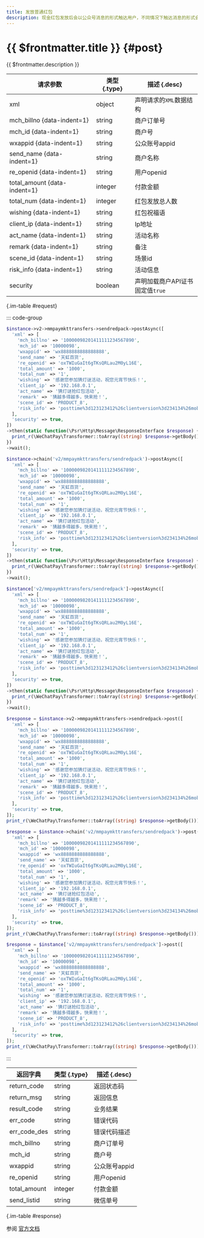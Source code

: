 ```yaml
---
title: 发放普通红包
description: 现金红包发放后会以公众号消息的形式触达用户，不同情况下触达消息的形式会有差别，相关规则如下：1.已关注公众号的用户，使用“防伪消息”触达；2.未关注公众号的用户，使用“模板消息”触达。
---
```


# {{ $frontmatter.title }} {#post}

{{ $frontmatter.description }}

| 请求参数 | 类型 {.type} | 描述 {.desc}
| --- | --- | ---
| xml | object | 声明请求的`XML`数据结构
| mch_billno {data-indent=1} | string | 商户订单号
| mch_id {data-indent=1} | string | 商户号
| wxappid {data-indent=1} | string | 公众账号appid
| send_name {data-indent=1} | string | 商户名称
| re_openid {data-indent=1} | string | 用户openid
| total_amount {data-indent=1} | integer | 付款金额
| total_num {data-indent=1} | integer | 红包发放总人数
| wishing {data-indent=1} | string | 红包祝福语
| client_ip {data-indent=1} | string | Ip地址
| act_name {data-indent=1} | string | 活动名称
| remark {data-indent=1} | string | 备注
| scene_id {data-indent=1} | string | 场景id
| risk_info {data-indent=1} | string | 活动信息
| security | boolean | 声明加载商户API证书<br/>固定值`true`

{.im-table #request}

::: code-group

```php [异步纯链式]
$instance->v2->mmpaymkttransfers->sendredpack->postAsync([
  'xml' => [
    'mch_billno' => '10000098201411111234567890',
    'mch_id' => '10000098',
    'wxappid' => 'wx8888888888888888',
    'send_name' => '天虹百货',
    're_openid' => 'oxTWIuGaIt6gTKsQRLau2M0yL16E',
    'total_amount' => '1000',
    'total_num' => '1',
    'wishing' => '感谢您参加猜灯谜活动，祝您元宵节快乐！',
    'client_ip' => '192.168.0.1',
    'act_name' => '猜灯谜抢红包活动',
    'remark' => '猜越多得越多，快来抢！',
    'scene_id' => 'PRODUCT_8',
    'risk_info' => 'posttime%3d123123412%26clientversion%3d234134%26mobile%3d122344545%26deviceid%3dIOS',
  ],
  'security' => true,
])
->then(static function(\Psr\Http\Message\ResponseInterface $response) {
  print_r(\WeChatPay\Transformer::toArray((string) $response->getBody()));
})
->wait();
```

```php [异步声明式]
$instance->chain('v2/mmpaymkttransfers/sendredpack')->postAsync([
  'xml' => [
    'mch_billno' => '10000098201411111234567890',
    'mch_id' => '10000098',
    'wxappid' => 'wx8888888888888888',
    'send_name' => '天虹百货',
    're_openid' => 'oxTWIuGaIt6gTKsQRLau2M0yL16E',
    'total_amount' => '1000',
    'total_num' => '1',
    'wishing' => '感谢您参加猜灯谜活动，祝您元宵节快乐！',
    'client_ip' => '192.168.0.1',
    'act_name' => '猜灯谜抢红包活动',
    'remark' => '猜越多得越多，快来抢！',
    'scene_id' => 'PRODUCT_8',
    'risk_info' => 'posttime%3d123123412%26clientversion%3d234134%26mobile%3d122344545%26deviceid%3dIOS',
  ],
  'security' => true,
])
->then(static function(\Psr\Http\Message\ResponseInterface $response) {
  print_r(\WeChatPay\Transformer::toArray((string) $response->getBody()));
})
->wait();
```

```php [异步属性式]
$instance['v2/mmpaymkttransfers/sendredpack']->postAsync([
  'xml' => [
    'mch_billno' => '10000098201411111234567890',
    'mch_id' => '10000098',
    'wxappid' => 'wx8888888888888888',
    'send_name' => '天虹百货',
    're_openid' => 'oxTWIuGaIt6gTKsQRLau2M0yL16E',
    'total_amount' => '1000',
    'total_num' => '1',
    'wishing' => '感谢您参加猜灯谜活动，祝您元宵节快乐！',
    'client_ip' => '192.168.0.1',
    'act_name' => '猜灯谜抢红包活动',
    'remark' => '猜越多得越多，快来抢！',
    'scene_id' => 'PRODUCT_8',
    'risk_info' => 'posttime%3d123123412%26clientversion%3d234134%26mobile%3d122344545%26deviceid%3dIOS',
  ],
  'security' => true,
])
->then(static function(\Psr\Http\Message\ResponseInterface $response) {
  print_r(\WeChatPay\Transformer::toArray((string) $response->getBody()));
})
->wait();
```

```php [同步纯链式]
$response = $instance->v2->mmpaymkttransfers->sendredpack->post([
  'xml' => [
    'mch_billno' => '10000098201411111234567890',
    'mch_id' => '10000098',
    'wxappid' => 'wx8888888888888888',
    'send_name' => '天虹百货',
    're_openid' => 'oxTWIuGaIt6gTKsQRLau2M0yL16E',
    'total_amount' => '1000',
    'total_num' => '1',
    'wishing' => '感谢您参加猜灯谜活动，祝您元宵节快乐！',
    'client_ip' => '192.168.0.1',
    'act_name' => '猜灯谜抢红包活动',
    'remark' => '猜越多得越多，快来抢！',
    'scene_id' => 'PRODUCT_8',
    'risk_info' => 'posttime%3d123123412%26clientversion%3d234134%26mobile%3d122344545%26deviceid%3dIOS',
  ],
  'security' => true,
]);
print_r(\WeChatPay\Transformer::toArray((string) $response->getBody()));
```

```php [同步声明式]
$response = $instance->chain('v2/mmpaymkttransfers/sendredpack')->post([
  'xml' => [
    'mch_billno' => '10000098201411111234567890',
    'mch_id' => '10000098',
    'wxappid' => 'wx8888888888888888',
    'send_name' => '天虹百货',
    're_openid' => 'oxTWIuGaIt6gTKsQRLau2M0yL16E',
    'total_amount' => '1000',
    'total_num' => '1',
    'wishing' => '感谢您参加猜灯谜活动，祝您元宵节快乐！',
    'client_ip' => '192.168.0.1',
    'act_name' => '猜灯谜抢红包活动',
    'remark' => '猜越多得越多，快来抢！',
    'scene_id' => 'PRODUCT_8',
    'risk_info' => 'posttime%3d123123412%26clientversion%3d234134%26mobile%3d122344545%26deviceid%3dIOS',
  ],
  'security' => true,
]);
print_r(\WeChatPay\Transformer::toArray((string) $response->getBody()));
```

```php [同步属性式]
$response = $instance['v2/mmpaymkttransfers/sendredpack']->post([
  'xml' => [
    'mch_billno' => '10000098201411111234567890',
    'mch_id' => '10000098',
    'wxappid' => 'wx8888888888888888',
    'send_name' => '天虹百货',
    're_openid' => 'oxTWIuGaIt6gTKsQRLau2M0yL16E',
    'total_amount' => '1000',
    'total_num' => '1',
    'wishing' => '感谢您参加猜灯谜活动，祝您元宵节快乐！',
    'client_ip' => '192.168.0.1',
    'act_name' => '猜灯谜抢红包活动',
    'remark' => '猜越多得越多，快来抢！',
    'scene_id' => 'PRODUCT_8',
    'risk_info' => 'posttime%3d123123412%26clientversion%3d234134%26mobile%3d122344545%26deviceid%3dIOS',
  ],
  'security' => true,
]);
print_r(\WeChatPay\Transformer::toArray((string) $response->getBody()));
```

:::

| 返回字典 | 类型 {.type} | 描述 {.desc}
| --- | --- | ---
| return_code | string | 返回状态码
| return_msg | string | 返回信息
| result_code | string | 业务结果
| err_code | string | 错误代码
| err_code_des | string | 错误代码描述
| mch_billno | string | 商户订单号
| mch_id | string | 商户号
| wxappid | string | 公众账号appid
| re_openid | string | 用户openid
| total_amount | integer | 付款金额
| send_listid | string | 微信单号

{.im-table #response}

参阅 [官方文档](https://pay.weixin.qq.com/wiki/doc/api/tools/cash_coupon.php?chapter=13_4&index=3)
